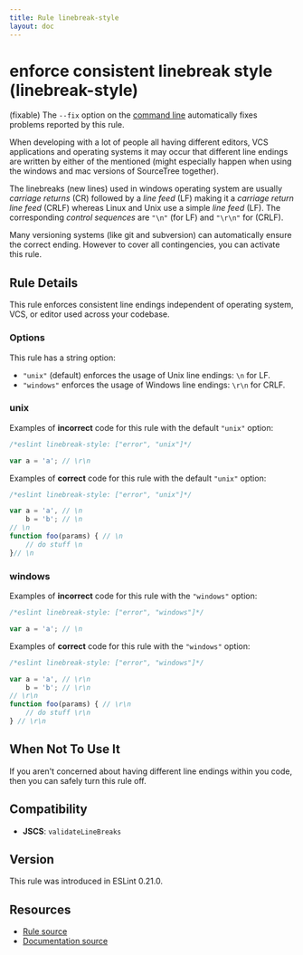 ```yaml
---
title: Rule linebreak-style
layout: doc
---
```

<!-- Note: No pull requests accepted for this file. See README.md in the root directory for details. -->

# enforce consistent linebreak style (linebreak-style)

(fixable) The `--fix` option on the [command line](../user-guide/command-line-interface#fix) automatically fixes problems reported by this rule.

When developing with a lot of people all having different editors, VCS applications and operating systems it may occur that
different line endings are written by either of the mentioned (might especially happen when using the windows and mac versions of SourceTree together).

The linebreaks (new lines) used in windows operating system are usually _carriage returns_ (CR) followed by a _line feed_ (LF) making it a _carriage return line feed_ (CRLF)
whereas Linux and Unix use a simple _line feed_ (LF). The corresponding _control sequences_ are `"\n"` (for LF) and `"\r\n"` for (CRLF).

Many versioning systems (like git and subversion) can automatically ensure the correct ending. However to cover all contingencies, you can activate this rule.

## Rule Details

This rule enforces consistent line endings independent of operating system, VCS, or editor used across your codebase.

### Options

This rule has a string option:

* `"unix"` (default) enforces the usage of Unix line endings: `\n` for LF.
* `"windows"` enforces the usage of Windows line endings: `\r\n` for CRLF.


### unix

Examples of **incorrect** code for this rule with the default `"unix"` option:

```js
/*eslint linebreak-style: ["error", "unix"]*/

var a = 'a'; // \r\n

```

Examples of **correct** code for this rule with the default `"unix"` option:

```js
/*eslint linebreak-style: ["error", "unix"]*/

var a = 'a', // \n
    b = 'b'; // \n
// \n
function foo(params) { // \n
    // do stuff \n
}// \n
```

### windows

Examples of **incorrect** code for this rule with the `"windows"` option:

```js
/*eslint linebreak-style: ["error", "windows"]*/

var a = 'a'; // \n
```

Examples of **correct** code for this rule with the `"windows"` option:

```js
/*eslint linebreak-style: ["error", "windows"]*/

var a = 'a', // \r\n
    b = 'b'; // \r\n
// \r\n
function foo(params) { // \r\n
    // do stuff \r\n
} // \r\n
```

## When Not To Use It

If you aren't concerned about having different line endings within you code, then you can safely turn this rule off.

## Compatibility

* **JSCS**: `validateLineBreaks`

## Version

This rule was introduced in ESLint 0.21.0.

## Resources

* [Rule source](https://github.com/eslint/eslint/tree/master/lib/rules/linebreak-style.js)
* [Documentation source](https://github.com/eslint/eslint/tree/master/docs/rules/linebreak-style.md)
